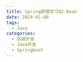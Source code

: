 ```yaml
---
title: spring原理学习02-Bean
date: 2024-01-08
tags: 
  - Java
categories: 
  - 后端开发
  - Java开发
  - Springboot
---
```


